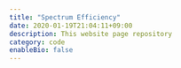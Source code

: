 ```yaml
---
title: "Spectrum Efficiency"
date: 2020-01-19T21:04:11+09:00
description: This website page repository
category: code
enableBio: false
---
```

